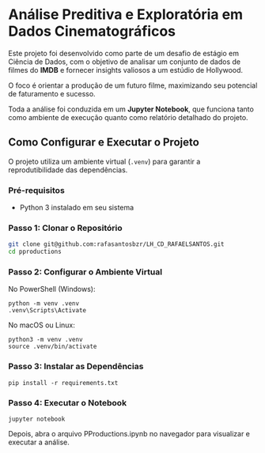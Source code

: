 # Análise Preditiva e Exploratória em Dados Cinematográficos  

Este projeto foi desenvolvido como parte de um desafio de estágio em Ciência de Dados, com o objetivo de analisar um conjunto de dados de filmes do **IMDB** e fornecer insights valiosos a um estúdio de Hollywood.  

O foco é orientar a produção de um futuro filme, maximizando seu potencial de faturamento e sucesso.  

Toda a análise foi conduzida em um **Jupyter Notebook**, que funciona tanto como ambiente de execução quanto como relatório detalhado do projeto.  

## Como Configurar e Executar o Projeto  

O projeto utiliza um ambiente virtual (`.venv`) para garantir a reprodutibilidade das dependências.  

### Pré-requisitos
- Python 3 instalado em seu sistema

### Passo 1: Clonar o Repositório  

```bash
git clone git@github.com:rafasantosbzr/LH_CD_RAFAELSANTOS.git
cd pproductions
```

### Passo 2: Configurar o Ambiente Virtual

No PowerShell (Windows):
```
python -m venv .venv
.venv\Scripts\Activate
```
No macOS ou Linux:
```
python3 -m venv .venv
source .venv/bin/activate
```

### Passo 3: Instalar as Dependências

```
pip install -r requirements.txt
```

### Passo 4: Executar o Notebook

```
jupyter notebook
```

Depois, abra o arquivo PProductions.ipynb no navegador para visualizar e executar a análise.